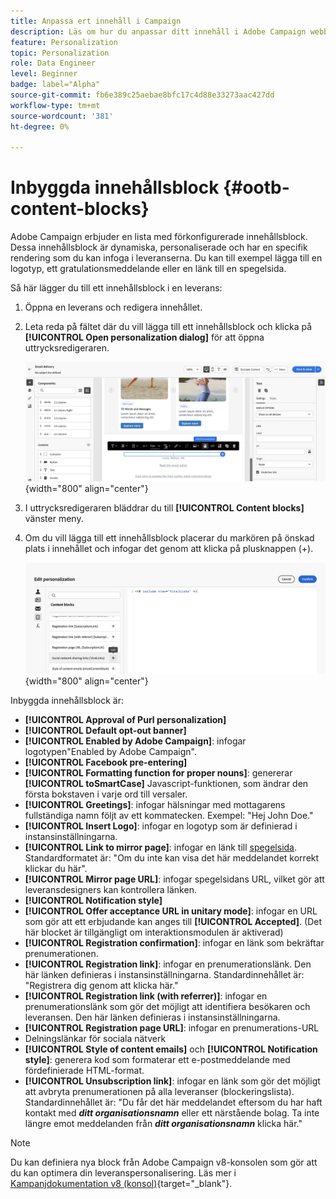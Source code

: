 ```yaml
---
title: Anpassa ert innehåll i Campaign
description: Läs om hur du anpassar ditt innehåll i Adobe Campaign webbgränssnitt
feature: Personalization
topic: Personalization
role: Data Engineer
level: Beginner
badge: label="Alpha"
source-git-commit: fb6e389c25aebae8bfc17c4d88e33273aac427dd
workflow-type: tm+mt
source-wordcount: '381'
ht-degree: 0%

---
```



# Inbyggda innehållsblock {#ootb-content-blocks}

Adobe Campaign erbjuder en lista med förkonfigurerade innehållsblock. Dessa innehållsblock är dynamiska, personaliserade och har en specifik rendering som du kan infoga i leveranserna. Du kan till exempel lägga till en logotyp, ett gratulationsmeddelande eller en länk till en spegelsida.

Så här lägger du till ett innehållsblock i en leverans:

1. Öppna en leverans och redigera innehållet.

1. Leta reda på fältet där du vill lägga till ett innehållsblock och klicka på **[!UICONTROL Open personalization dialog]** för att öppna uttrycksredigeraren.

   ![](assets/content-block-access.png){width="800" align="center"}

1. I uttrycksredigeraren bläddrar du till **[!UICONTROL Content blocks]** vänster meny.

1. Om du vill lägga till ett innehållsblock placerar du markören på önskad plats i innehållet och infogar det genom att klicka på plusknappen (+).

   ![](assets/content-blocks.png){width="800" align="center"}

Inbyggda innehållsblock är:

* **[!UICONTROL Approval of Purl personalization]**
* **[!UICONTROL Default opt-out banner]**
* **[!UICONTROL Enabled by Adobe Campaign]**: infogar logotypen&quot;Enabled by Adobe Campaign&quot;.
* **[!UICONTROL Facebook pre-entering]**
* **[!UICONTROL Formatting function for proper nouns]**: genererar **[!UICONTROL toSmartCase]** Javascript-funktionen, som ändrar den första bokstaven i varje ord till versaler.
* **[!UICONTROL Greetings]**: infogar hälsningar med mottagarens fullständiga namn följt av ett kommatecken. Exempel: &quot;Hej John Doe.&quot;
* **[!UICONTROL Insert Logo]**: infogar en logotyp som är definierad i instansinställningarna.
* **[!UICONTROL Link to mirror page]**: infogar en länk till [spegelsida](../content/mirror-page.md). Standardformatet är: &quot;Om du inte kan visa det här meddelandet korrekt klickar du här&quot;.
* **[!UICONTROL Mirror page URL]**: infogar spegelsidans URL, vilket gör att leveransdesigners kan kontrollera länken.
* **[!UICONTROL Notification style]**
* **[!UICONTROL Offer acceptance URL in unitary mode]**: infogar en URL som gör att ett erbjudande kan anges till **[!UICONTROL Accepted]**. (Det här blocket är tillgängligt om interaktionsmodulen är aktiverad)
* **[!UICONTROL Registration confirmation]**: infogar en länk som bekräftar prenumerationen.
* **[!UICONTROL Registration link]**: infogar en prenumerationslänk. Den här länken definieras i instansinställningarna. Standardinnehållet är: &quot;Registrera dig genom att klicka här.&quot;
* **[!UICONTROL Registration link (with referrer)]**: infogar en prenumerationslänk som gör det möjligt att identifiera besökaren och leveransen. Den här länken definieras i instansinställningarna.
* **[!UICONTROL Registration page URL]**: infogar en prenumerations-URL
* Delningslänkar för sociala nätverk
* **[!UICONTROL Style of content emails]** och **[!UICONTROL Notification style]**: generera kod som formaterar ett e-postmeddelande med fördefinierade HTML-format.
* **[!UICONTROL Unsubscription link]**: infogar en länk som gör det möjligt att avbryta prenumerationen på alla leveranser (blockeringslista). Standardinnehållet är: &quot;Du får det här meddelandet eftersom du har haft kontakt med ***ditt organisationsnamn*** eller ett närstående bolag. Ta inte längre emot meddelanden från ***ditt organisationsnamn*** klicka här.&quot;

>[!NOTE]
>
>Du kan definiera nya block från Adobe Campaign v8-konsolen som gör att du kan optimera din leveranspersonalisering. Läs mer i [Kampanjdokumentation v8 (konsol)](https://experienceleague.adobe.com/docs/campaign/campaign-v8/campaigns/send/personalize/personalization-blocks.html#create-custom-personalization-blocks){target="_blank"}.

